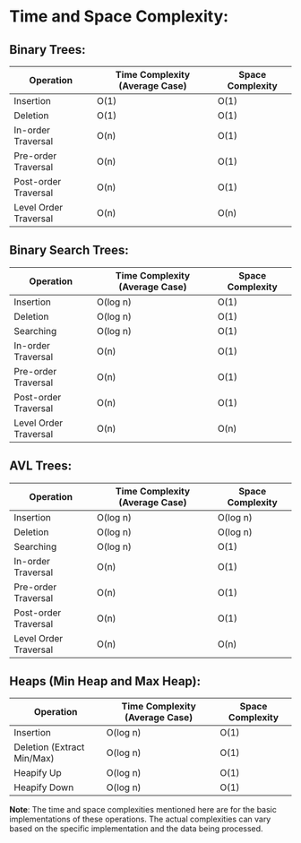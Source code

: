 # Time and Space Complexity:

## Binary Trees:
| Operation   | Time Complexity (Average Case) | Space Complexity |
|-------------|--------------------------------|------------------|
| Insertion   | O(1)                           | O(1)             |
| Deletion    | O(1)                           | O(1)             |
| In-order Traversal | O(n)                      | O(1)             |
| Pre-order Traversal | O(n)                      | O(1)             |
| Post-order Traversal | O(n)                     | O(1)             |
| Level Order Traversal | O(n)                     | O(n)             |

## Binary Search Trees:
| Operation   | Time Complexity (Average Case) | Space Complexity |
|-------------|--------------------------------|------------------|
| Insertion   | O(log n)                       | O(1)             |
| Deletion    | O(log n)                       | O(1)             |
| Searching   | O(log n)                       | O(1)             |
| In-order Traversal | O(n)                      | O(1)             |
| Pre-order Traversal | O(n)                      | O(1)             |
| Post-order Traversal | O(n)                     | O(1)             |
| Level Order Traversal | O(n)                     | O(n)             |

## AVL Trees:
| Operation   | Time Complexity (Average Case) | Space Complexity |
|-------------|--------------------------------|------------------|
| Insertion   | O(log n)                       | O(log n)         |
| Deletion    | O(log n)                       | O(log n)         |
| Searching   | O(log n)                       | O(1)             |
| In-order Traversal | O(n)                      | O(1)             |
| Pre-order Traversal | O(n)                      | O(1)             |
| Post-order Traversal | O(n)                     | O(1)             |
| Level Order Traversal | O(n)                     | O(n)             |

## Heaps (Min Heap and Max Heap):
| Operation   | Time Complexity (Average Case) | Space Complexity |
|-------------|--------------------------------|------------------|
| Insertion   | O(log n)                       | O(1)             |
| Deletion (Extract Min/Max) | O(log n)       | O(1)             |
| Heapify Up   | O(log n)                       | O(1)             |
| Heapify Down | O(log n)                       | O(1)             |

**Note**: The time and space complexities mentioned here are for the basic implementations of these operations. The actual complexities can vary based on the specific implementation and the data being processed.
